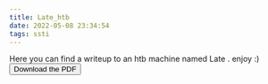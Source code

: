 ```yaml
---
title: Late_htb
date: 2022-05-08 23:34:54
tags: ssti
---
```


Here you can find a writeup to an htb machine named Late .
enjoy :)
<button onclick="window.open('/late.pdf')">Download the PDF</button>
